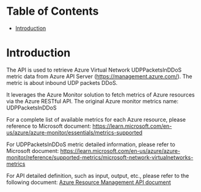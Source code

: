 # Table of Contents
- [Introduction](#introduction)


# Introduction <a name="introduction"></a>
The API is used to retrieve Azure Virtual Network UDPPacketsInDDoS metric data from Azure API Server (https://management.azure.com/). The metric is about inbound UDP packets DDoS.



It leverages the Azure Monitor solution to fetch metrics of Azure resources via the Azure RESTful API. The original Azure monitor metrics name: UDPPacketsInDDoS



For a complete list of available metrics for each Azure resource, please reference to Microsoft document: https://learn.microsoft.com/en-us/azure/azure-monitor/essentials/metrics-supported

For UDPPacketsInDDoS metric detailed information, please refer to Microsoft document: https://learn.microsoft.com/en-us/azure/azure-monitor/reference/supported-metrics/microsoft-network-virtualnetworks-metrics

For API detailed definition, such as input, output, etc., please refer to the following document:
[Azure Resource Management API document](https://learn.microsoft.com/en-us/rest/api/monitor/metrics/list?view=rest-monitor-2023-10-01&tabs=HTTP)

